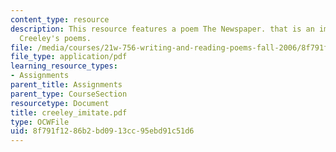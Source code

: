 ```yaml
---
content_type: resource
description: This resource features a poem The Newspaper. that is an imitation of
  Creeley's poems.
file: /media/courses/21w-756-writing-and-reading-poems-fall-2006/8f791f1286b2bd0913cc95ebd91c51d6_creeley_imitate.pdf
file_type: application/pdf
learning_resource_types:
- Assignments
parent_title: Assignments
parent_type: CourseSection
resourcetype: Document
title: creeley_imitate.pdf
type: OCWFile
uid: 8f791f12-86b2-bd09-13cc-95ebd91c51d6
---
```

